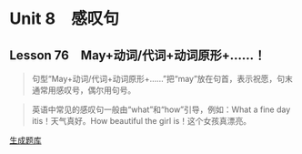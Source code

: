﻿ # Unit 8　感叹句
 ## Lesson 76　May+动词/代词+动词原形+……！
 
> 句型“May+动词/代词+动词原形+……”把“may”放在句首，表示祝愿，句末通常用感叹号，偶尔用句号。

> 英语中常见的感叹句一般由“what”和“how”引导，例如：What a fine day itis！天气真好。How beautiful the girl is！这个女孩真漂亮。


 [生成题库](./sentence/f076.json)